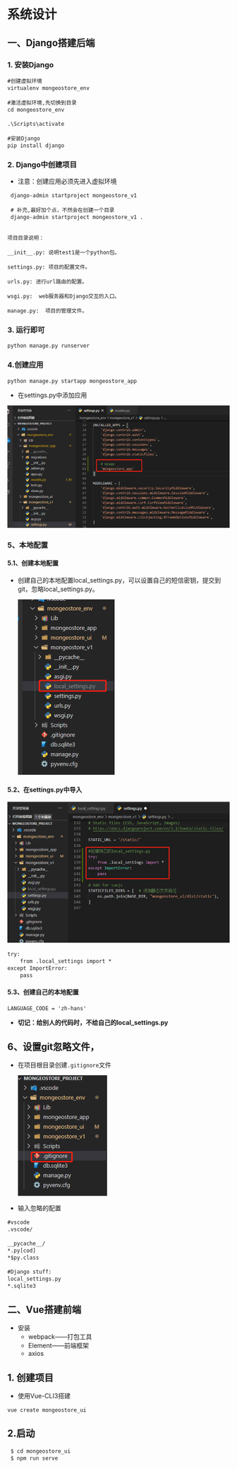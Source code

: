 # 系统设计

## 一、Django搭建后端

### 1. 安装Django

```
#创建虚拟环境
virtualenv mongeostore_env

#激活虚拟环境,先切换到目录
cd mongeostore_env

.\Scripts\activate

#安装Django
pip install django
```

### 2. Django中创建项目

- 注意：创建应用必须先进入虚拟环境

```
 django-admin startproject mongeostore_v1
 
 # 补充,最好加个点，不然会在创建一个目录
 django-admin startproject mongeostore_v1 .
  
```



```
项目目录说明：

__init__.py: 说明test1是一个python包。

settings.py: 项目的配置文件。

urls.py: 进行url路由的配置。

wsgi.py:  web服务器和Django交互的入口。

manage.py:  项目的管理文件。
```

###  3. 运行即可

```
python manage.py runserver
```



### 4.创建应用

```
python manage.py startapp mongeostore_app
```

- 在settings.py中添加应用

![](IMG/微信截图_20200827140653.png)



### 5、本地配置

#### 5.1、创建本地配置

- 创建自己的本地配置local_settings.py，可以设置自己的短信密钥，提交到git，忽略local_settings.py。

  ![](IMG/微信截图_20200831084404.png)

#### 5.2、在settings.py中导入

![](IMG/微信截图_20200831084648.png)

```
try:
    from .local_settings import *
except ImportError:
    pass
```

#### 5.3、创建自己的本地配置

```
LANGUAGE_CODE = 'zh-hans'
```

- **切记：给别人的代码时，不给自己的local_settings.py**



## 6、设置git忽略文件，

- 在项目根目录创建`.gitignore`文件

  ![](IMG/微信截图_20200831085321.png)

- 输入忽略的配置

```
#vscode
.vscode/

__pycache__/
*.py[cod]
*$py.class

#Django stuff:
local_settings.py
*.sqlite3
```



## 二、Vue搭建前端

- 安装
  - webpack——打包工具
  - Element——前端框架
  - axios

## 1. 创建项目

- 使用Vue-CLI3搭建

```
vue create mongeostore_ui
```



## 2.启动

```
 $ cd mongeostore_ui
 $ npm run serve
```

